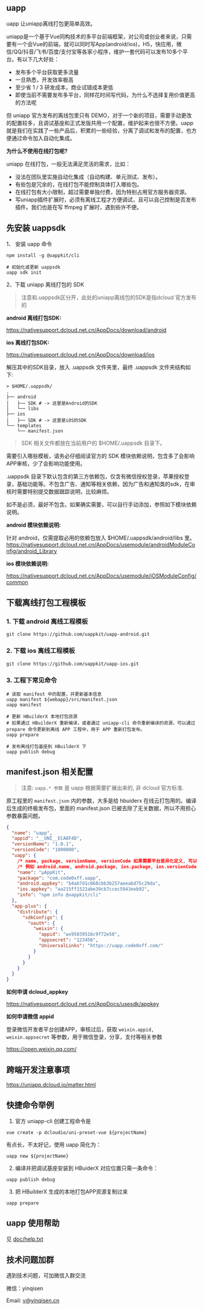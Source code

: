 ## uapp

uapp 让uniapp离线打包更简单高效。

uniapp是一个基于Vue同构技术的多平台前端框架，对公司或创业者来说，只需要有一个会Vue的前端，就可以同时写App(android/ios)，H5，快应用，微信/QQ/抖音/飞书/百度/支付宝等各家小程序，维护一套代码可以发布10多个平台。有以下几大好处：

* 发布多个平台获取更多流量
* 一旦熟悉，开发效率极高
* 至少省 1 / 3 研发成本，商业试错成本更低
* 即使当前不需要发布多平台，同样花时间写代码，为什么不选择复用价值更高的方法呢

但 uniapp 官方发布的离线包里只有 DEMO，对于一个新的项目，需要手动更改的配置较多，且调试基座和正式发版共用一个配置，维护起来也很不方便。uapp 就是我们在实践了一些产品后，积累的一些经验，分离了调试和发布的配置，也方便通过命令加入自动化集成。

**为什么不使用在线打包呢?**

uniapp 在线打包，一般无法满足灵活的需求，比如：

* 没法在团队里实施自动化集成（自动构建、单元测试、发布）。
* 有些包是冗余的，在线打包不能控制具体打入哪些包。
* 在线打包有大小限制，超过需要单独付费，因为特别占用官方服务器资源。
* 写uniapp插件扩展时，必须有离线工程才方便调试，且可以自己控制是否发布插件。我们也是在写 ffmpeg 扩展时，遇到些许不便。

## 先安装 uappsdk

1、 安装 uapp 命令

```
npm install -g @uappkit/cli

# 初始化或更新 uappsdk
uapp sdk init
```

2、下载 uniapp 离线打包的 SDK

> 注意和.uappsdk区分开，此处的uniapp离线包的SDK是指dcloud 官方发布的

**android 离线打包SDK:**

<https://nativesupport.dcloud.net.cn/AppDocs/download/android>

**ios 离线打包SDK:**

<https://nativesupport.dcloud.net.cn/AppDocs/download/ios>

解压其中的SDK目录，放入 .uappsdk 文件夹里，最终 .uappsdk 文件夹结构如下:

```
> $HOME/.uappsdk/
.
├── android
│   ├── SDK # -> 这里是Android的SDK
│   └── libs
├── ios
│   ├── SDK # -> 这里是iOS的SDK
└── templates
    └── manifest.json
```

> SDK 相关文件都放在当前用户的 $HOME/.uappsdk 目录下。

需要引入哪些模板，请务必仔细阅读官方的 SDK 模块依赖说明，包含多了会影响APP审核，少了会影响功能使用。

.uappsdk 目录下默认包含的第三方依赖包，仅含有微信授权登录，苹果授权登录，基础功能等。不包含广告、通知等相关依赖，因为广告和通知类的sdk，在审核时需要特别提交数据跟踪说明，比较麻烦。

如不是必须，最好不包含。如果确实需要，可以自行手动添加，参照如下模块依赖说明。

**android 模块依赖说明:**

针对 android，仅需提取必用的依赖包放入 $HOME/.uappsdk/android/libs 里。
<https://nativesupport.dcloud.net.cn/AppDocs/usemodule/androidModuleConfig/android_Library>

**ios 模块依赖说明:**

<https://nativesupport.dcloud.net.cn/AppDocs/usemodule/iOSModuleConfig/common>

## 下载离线打包工程模板

### 1. 下载 android 离线工程模板

`git clone https://github.com/uappkit/uapp-android.git`

### 2. 下载 ios 离线工程模板

`git clone https://github.com/uappkit/uapp-ios.git`

### 3. 工程下常见命令

```
# 读取 manifest 中的配置，并更新基本信息
uapp manifest ${webapp}/src/manifest.json
uapp manifest

# 更新 HBuilderX 本地打包资源
# 如果通过 HBuilderX 重新编译，或者通过 uniapp-cli 命令重新编译的资源，可以通过 prepare 命令更新到离线 APP 工程中，用于 APP 重新打包发布。
uapp prepare

# 发布离线打包基座到 HBuilderX 下
uapp publish debug
```

## manifest.json 相关配置

> 注意: `uapp.* 参数` 是 uapp 根据需要扩展出来的, 非 dcloud 官方标准.

原工程里的 `manifest.json` 内的参数，大多是给 hbuiderx 在线云打包用的。编译后生成的终极发布包，里面的 manifest.json 已被去除了无关数据，所以不用担心参数暴露问题。

```.json
{
  "name": "uapp",
  "appid": "__UNI__ECA8F4D",
  "versionName": "1.0.1",
  "versionCode": "1000000",
  "uapp": {
    /* name, package, versionName, versionCode 如果需要平台差异化定义, 可以加前缀 android.xxx, ios.xxx */
    /* 例如 android.name, android.package, ios.package, ios.versionCode ... */
    "name": "μAppKit",
    "package": "com.code0xff.uapp",
    "android.appkey": "b4ab7d1c668cbb3b257aeeabd75c29da",
    "ios.appkey": "aa215ff1522abe39cb7ccec5943eeb92",
    "info": "npm info @uappkit/cli"
  },
  "app-plus": {
    "distribute": {
      "sdkConfigs": {
        "oauth": {
          "weixin": {
            "appid": "wx95039516c9f72e50",
            "appsecret": "123456",
            "UniversalLinks": "https://uapp.code0xff.com/"
          }
        }
      }
    }
  }
}
```

**如何申请 dcloud_appkey**

<https://nativesupport.dcloud.net.cn/AppDocs/usesdk/appkey>

**如何申请微信 appid**

登录微信开发者平台创建APP，审核过后，获取 `weixin.appid, weixin.appsecret` 等参数，用于微信登录，分享，支付等相关参数

<https://open.weixin.qq.com/>

## 跨端开发注意事项

<https://uniapp.dcloud.io/matter.html>

## 快捷命令举例

1. 官方 uniapp-cli 创建工程命令是 

`vue create -p dcloudio/uni-preset-vue ${projectName}` 

有点长，不太好记，使用 uapp 简化为：

`uapp new ${projectName}`

2. 编译并把调试基座安装到 HBuiderX 对应位置只需一条命令：

`uapp publish debug`

3. 把 HBuilderX 生成的本地打包APP资源复制过来

`uapp prepare`

## uapp 使用帮助

见 [doc/help.txt](doc/help.txt)

## 技术问题加群

  遇到技术问题，可加微信入群交流

  微信：yinqisen

  Email: v@yinqisen.cn
